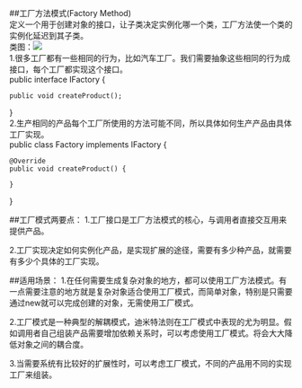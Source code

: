 ##工厂方法模式(Factory Method)  
定义一个用于创建对象的接口，让子类决定实例化哪一个类，工厂方法使一个类的实例化延迟到其子类。  
类图：![](http://www.hubwiz.com/course/5710cb2e08ce8b3d3a1430f1/img/factory.png)  
1.很多工厂都有一些相同的行为，比如汽车工厂。我们需要抽象这些相同的行为成接口，每个工厂都实现这个接口。  
public interface IFactory {
 
    public void createProduct();
}  
2.生产相同的产品每个工厂所使用的方法可能不同，所以具体如何生产产品由具体工厂实现。  
public class Factory implements IFactory {
 
    @Override
    public void createProduct() {
 
    }
}  

##工厂模式两要点：
1.工厂接口是工厂方法模式的核心，与调用者直接交互用来提供产品。

2.工厂实现决定如何实例化产品，是实现扩展的途径，需要有多少种产品，就需要有多少个具体的工厂实现。

##适用场景：
1.在任何需要生成复杂对象的地方，都可以使用工厂方法模式。有一点需要注意的地方就是复杂对象适合使用工厂模式，而简单对象，特别是只需要通过new就可以完成创建的对象，无需使用工厂模式。

2.工厂模式是一种典型的解耦模式，迪米特法则在工厂模式中表现的尤为明显。假如调用者自己组装产品需要增加依赖关系时，可以考虑使用工厂模式。将会大大降低对象之间的耦合度。

3.当需要系统有比较好的扩展性时，可以考虑工厂模式，不同的产品用不同的实现工厂来组装。


